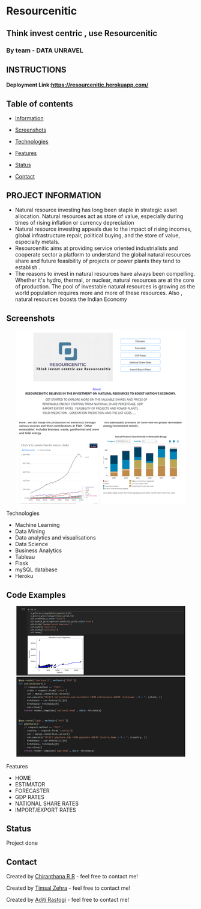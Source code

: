 # Resourcenitic
## Think invest centric , use Resourcenitic
### By team - DATA UNRAVEL

## INSTRUCTIONS
#### Deployment Link:https://resourcenitic.herokuapp.com/

## Table of contents
* [Information](#project-information)

* [Screenshots](#screenshots)
* [Technologies](#technologies)
* [Features](#features)
* [Status](#status)
* [Contact](#contact) 

## PROJECT INFORMATION 
* Natural resource investing has long been staple in strategic asset allocation. Natural resources act as store of value, especially during times of rising inflation or currency depreciation
* Natural resource investing appeals due to the impact of rising incomes, global infrastructure repair, political buying, and the store of value, especially metals.
* Resourcenitic aims at providing service oriented industrialists and cooperate sector a platform to understand the global natural resources share and future feasibility of projects or power plants they tend to establish .
* The reasons to invest in natural resources have always been compelling. Whether it's hydro, thermal, or nuclear, natural resources are at the core of production.
The pool of investable natural resources is growing as the world population requires more and more of these resources.
Also , natural resources boosts the Indian Economy



## Screenshots
<p align="center"> 
<img width="450"  src="pic1.PNG"  />
<img width="450"  src="pic2.PNG"  />
</p




## Technologies
* Machine Learning 
* Data Mining 
* Data analytics and  visualisations 
* Data Science 
* Business Analytics
* Tableau
* Flask 
* mySQL database
* Heroku


## Code Examples
<p align="center"> 
<img width="450"  src="random_forest.PNG"  />
<img width="450"  src="backend_code.PNG"  />
</p

## Features

* HOME 
* ESTIMATOR
* FORECASTER
* GDP RATES
* NATIONAL SHARE RATES
* IMPORT/EXPORT RATES

## Status
Project done 


## Contact
Created by [Chiranthana R R](https://www.linkedin.com/in/chiranthana-r-r-232385200/) - feel free to contact me!

Created by [Timsal Zehra](https://www.linkedin.com/in/timsal-zehra-43863b1a6) - feel free to contact me!

Created by [Aditi Rastogi](https://www.linkedin.com/in/aditi-rastogi-961789191) - feel free to contact me!

